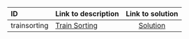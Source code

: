 | ID | Link to description | Link to solution |
|:---|:---|:---:|
| trainsorting | [Train Sorting](https://open.kattis.com/problems/trainsorting) | [Solution](https://github.com/versenyi98/leetcode-solutions/tree/main/solutions/Train%20Sorting)|
